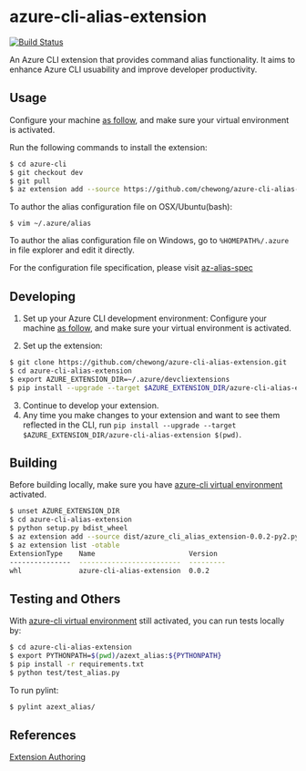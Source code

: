 # azure-cli-alias-extension
[![Build Status](https://travis-ci.org/chewong/azure-cli-alias-extension.svg?branch=dev)](https://travis-ci.org/chewong/azure-cli-alias-extension)

An Azure CLI extension that provides command alias functionality. It aims to enhance Azure CLI usuability and improve developer productivity.

## Usage
Configure your machine [as follow](https://github.com/Azure/azure-cli/blob/master/doc/configuring_your_machine.md#preparing-your-machine), and make sure your virtual environment is activated.

Run the following commands to install the extension:

```bash
$ cd azure-cli
$ git checkout dev
$ git pull
$ az extension add --source https://github.com/chewong/azure-cli-alias-extension/releases/download/0.0.2/azure_cli_alias_extension-0.0.2-py2.py3-none-any.whl -y
```

To author the alias configuration file on OSX/Ubuntu(bash):
```
$ vim ~/.azure/alias
```

To author the alias configuration file on Windows, go to  `%HOMEPATH%/.azure` in file explorer and edit it directly.

For the configuration file specification, please visit [az-alias-spec](https://gist.github.com/chewong/2afb67374d700b34015d146f63a79b15)

## Developing
1. Set up your Azure CLI development environment:
Configure your machine [as follow](https://github.com/Azure/azure-cli/blob/master/doc/configuring_your_machine.md#preparing-your-machine), and make sure your virtual environment is activated.

2. Set up the extension:
```bash
$ git clone https://github.com/chewong/azure-cli-alias-extension.git
$ cd azure-cli-alias-extension
$ export AZURE_EXTENSION_DIR=~/.azure/devcliextensions
$ pip install --upgrade --target $AZURE_EXTENSION_DIR/azure-cli-alias-extension $(pwd)
```
3. Continue to develop your extension.
4. Any time you make changes to your extension and want to see them reflected in the CLI, run `pip install --upgrade --target $AZURE_EXTENSION_DIR/azure-cli-alias-extension $(pwd)`.


## Building
Before building locally, make sure you have [azure-cli virtual environment](https://github.com/Azure/azure-cli/blob/master/doc/configuring_your_machine.md#preparing-your-machine) activated.
```bash
$ unset AZURE_EXTENSION_DIR
$ cd azure-cli-alias-extension
$ python setup.py bdist_wheel
$ az extension add --source dist/azure_cli_alias_extension-0.0.2-py2.py3-none-any.whl --yes
$ az extension list -otable
ExtensionType    Name                       Version
---------------  -------------------------  ---------
whl              azure-cli-alias-extension  0.0.2
```

## Testing and Others
With [azure-cli virtual environment](https://github.com/Azure/azure-cli/blob/master/doc/configuring_your_machine.md#preparing-your-machine) still activated, you can run tests locally by:

```bash
$ cd azure-cli-alias-extension
$ export PYTHONPATH=$(pwd)/azext_alias:${PYTHONPATH}
$ pip install -r requirements.txt
$ python test/test_alias.py
```

To run pylint:
```bash
$ pylint azext_alias/
```

## References
[Extension Authoring](https://github.com/Azure/azure-cli/blob/dev/doc/extensions/authoring.md)